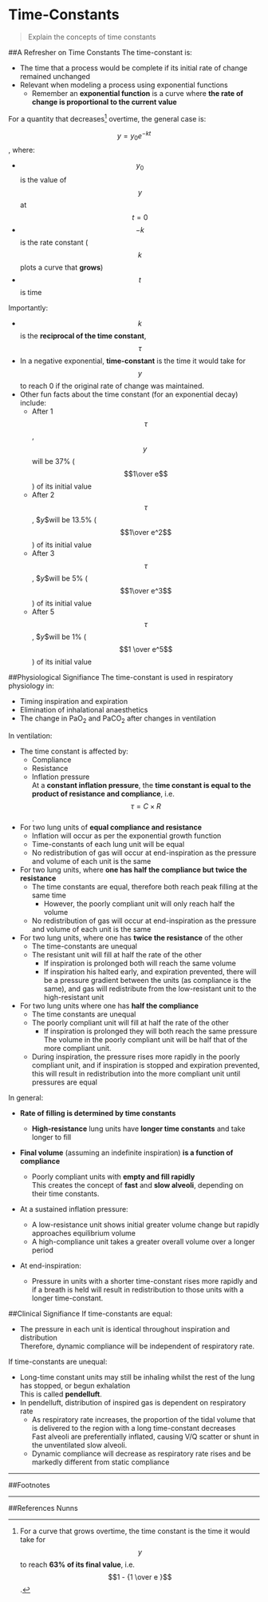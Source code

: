 # Time-Constants
> Explain the concepts of time constants

##A Refresher on Time Constants
The time-constant is:
* The time that a process would be complete if its initial rate of change remained unchanged
* Relevant when modeling a process using exponential functions
    * Remember an **exponential function** is a curve where **the rate of change is proportional to the current value**
    
For a quantity that decreases[^1] overtime, the general case is:

$$ y = y_0e^{-kt} $$, where:
* $$y_0$$ is the value of $$y$$ at $$t=0$$
* $$-k$$ is the rate constant ($$k$$ plots a curve that **grows**)
* $$t$$ is time

Importantly:
* $$k$$ is the **reciprocal of the time constant**, $$\tau$$
* In a negative exponential, **time-constant** is the time it would take for $$y$$ to reach 0 if the original rate of change was maintained.
* Other fun facts about the time constant (for an exponential decay) include:
    * After 1 $$\tau$$, $$y \ $$will be 37% ($$1\over e$$) of its initial value
    * After 2 $$\tau$$, $$y \$$will be 13.5% ($$1\over e^2$$) of its initial value
    * After 3 $$\tau$$, $$y \$$will be 5% ($$1\over e^3$$) of its initial value
    * After 5 $$\tau$$, $$y \$$will be 1% ($$1 \over e^5$$) of its initial value

##Physiological Signifiance
The time-constant is used in respiratory physiology in:
* Timing inspiration and expiration
* Elimination of inhalational anaesthetics
* The change in PaO<sub>2</sub> and PaCO<sub>2</sub> after changes in ventilation

In ventilation:
* The time constant is affected by:
    * Compliance
    * Resistance
    * Inflation pressure  
    At a **constant inflation pressure**, the **time constant is equal to the product of resistance and compliance**, i.e. $$ \tau = C \times R $$.
* For two lung units of **equal compliance and resistance**
    * Inflation will occur as per the exponential growth function
    * Time-constants of each lung unit will be equal
    * No redistribution of gas will occur at end-inspiration as the pressure and volume of each unit is the same
* For two lung units, where **one has half the compliance but twice the resistance**
    * The time constants are equal, therefore both reach peak filling at the same time
        * However, the poorly compliant unit will only reach half the volume
    * No redistribution of gas will occur at end-inspiration as the pressure and volume of each unit is the same
* For two lung units, where one has **twice the resistance** of the other
    * The time-constants are unequal
    * The resistant unit will fill at half the rate of the other  
        * If inspiration is prolonged both will reach the same volume
        * If inspiration his halted early, and expiration prevented, there will be a pressure gradient between the units (as compliance is the same), and gas will redistribute from the low-resistant unit to the high-resistant unit
* For two lung units where one has **half the compliance**
    * The time constants are unequal
    * The poorly compliant unit will fill at half the rate of the other
        * If inspiration is prolonged they will both reach the same pressure  
        The volume in the poorly compliant unit will be half that of the more compliant unit.
    * During inspiration, the pressure rises more rapidly in the poorly compliant unit, and if inspiration is stopped and expiration prevented, this will result in redistribution into the more compliant unit until pressures are equal

In general:
* **Rate of filling is determined by time constants**
    * **High-resistance** lung units have **longer time constants** and take longer to fill
* **Final volume** (assuming an indefinite inspiration) **is a function of compliance**
    * Poorly compliant units with **empty and fill rapidly**  
    This creates the concept of **fast** and **slow alveoli**, depending on their time constants.


* At a sustained inflation pressure:
    * A low-resistance unit shows initial greater volume change but rapidly approaches equilibrium volume
    * A high-compliance unit takes a greater overall volume over a longer period
* At end-inspiration:
    * Pressure in units with a shorter time-constant rises more rapidly and if a breath is held will result in redistribution to those units with a longer time-constant.


##Clinical Signifiance
If time-constants are equal:
* The pressure in each unit is identical throughout inspiration and distribution  
Therefore, dynamic compliance will be independent of respiratory rate.

If time-constants are unequal:
* Long-time constant units may still be inhaling whilst the rest of the lung has stopped, or begun exhalation  
This is called **pendelluft**.
* In pendelluft, distribution of inspired gas is dependent on respiratory rate
    * As respiratory rate increases, the proportion of the tidal volume that is delivered to the region with a long time-constant decreases  
    Fast alveoli are preferentially inflated, causing V/Q scatter or shunt in the unventilated slow alveoli.     
    * Dynamic compliance will decrease as respiratory rate rises and be markedly different from static compliance

---
##Footnotes
[^1]: For a curve that grows overtime, the time constant is the time it would take for $$y$$ to reach **63% of its final value**, i.e. $$1 - {1 \over e }$$.

---
##References
Nunns